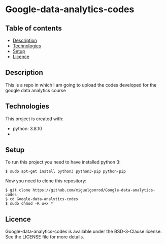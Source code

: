 # Google-data-analytics-codes

## Table of contents
* [Description](#description)
* [Technologies](#technologies)
* [Setup](#setup)
* [Licence](#licence)

## Description
This is a repo in which I am going to upload the codes developed for the google data analytics course

## Technologies
This project is created with:
* python: 3.8.10
* 
## Setup
To run this project you need to have installed python 3:
```
$ sudo apt-get install python3 python3-pip python-pip
```

Now you need to clone this repository:

```
$ git clone https://github.com/miguelgonrod/Google-data-analytics-codes
$ cd Google-data-analytics-codes
$ sudo chmod -R u+x * 
```

## Licence
Google-data-analytics-codes is available under the BSD-3-Clause license. See the LICENSE file for more details.
